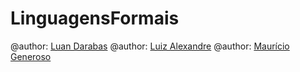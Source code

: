# LinguagensFormais

@author: [Luan Darabas](https://github.com/luandr)
@author: [Luiz Alexandre](https://github.com/LuizAlexandre17)
@author: [Maurício Generoso](https://github.com/programmerGM)
